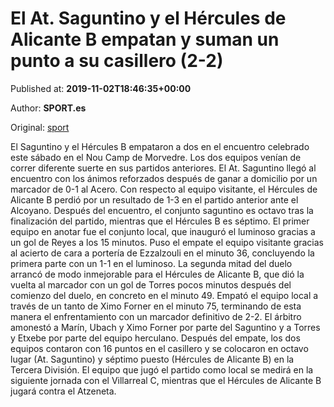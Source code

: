 
# El At. Saguntino y el Hércules de Alicante B empatan y suman un punto a su casillero (2-2)

Published at: **2019-11-02T18:46:35+00:00**

Author: **SPORT.es**

Original: [sport](https://www.sport.es/es/noticias/tercera-division/el-at-saguntino-y-el-hercules-de-alicante-b-empatan-y-suman-un-punto-a-su-casillero-2-2-7711917)

El Saguntino y el Hércules B empataron a dos en el encuentro celebrado este sábado en el Nou Camp de Morvedre. Los dos equipos venían de correr diferente suerte en sus partidos anteriores. El At. Saguntino llegó al encuentro con los ánimos reforzados después de ganar a domicilio por un marcador de 0-1 al Acero. Con respecto al equipo visitante, el Hércules de Alicante B perdió por un resultado de 1-3 en el partido anterior ante el Alcoyano. Después del encuentro, el conjunto saguntino es octavo tras la finalización del partido, mientras que el Hércules B es séptimo.
El primer equipo en anotar fue el conjunto local, que inauguró el luminoso gracias a un gol de Reyes a los 15 minutos. Puso el empate el equipo visitante gracias al acierto de cara a portería de Ezzalzouli en el minuto 36, concluyendo la primera parte con un 1-1 en el luminoso.
La segunda mitad del duelo arrancó de modo inmejorable para el Hércules de Alicante B, que dió la vuelta al marcador con un gol de Torres pocos minutos después del comienzo del duelo, en concreto en el minuto 49. Empató el equipo local a través de un tanto de Ximo Forner en el minuto 75, terminando de esta manera el enfrentamiento con un marcador definitivo de 2-2.
El árbitro amonestó a Marín, Ubach y Ximo Forner por parte del Saguntino y a Torres y Etxebe por parte del equipo herculano.
Después del empate, los dos equipos contaron con 16 puntos en el casillero y se colocaron en octavo lugar (At. Saguntino) y séptimo puesto (Hércules de Alicante B) en la Tercera División.
El equipo que jugó el partido como local se medirá en la siguiente jornada con el Villarreal C, mientras que el Hércules de Alicante B jugará contra el Atzeneta.
